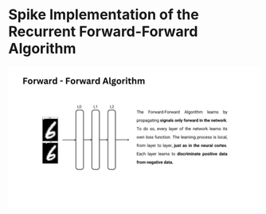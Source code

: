 # Spike Implementation of the Recurrent Forward-Forward Algorithm
![Nome immagine](Classic_FF.png)


